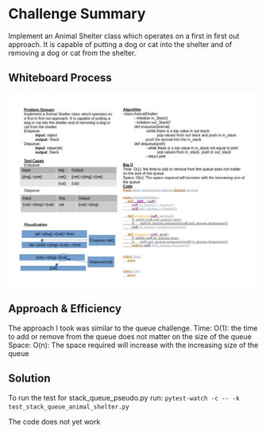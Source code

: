 # Challenge Summary

Implement an Animal Shelter class which operates on a first in first out approach.
It is capable of putting a dog or cat into the shelter and of removing a dog or cat from the shelter.

## Whiteboard Process

![Challenge 12 Whiteboard](challenge12.jpg)

## Approach & Efficiency

The approach I took was similar to the queue challenge.
Time: O(1): the time to add or remove from the queue does not matter on the size of the queue
Space: O(n): The space required will increase with the increasing size of the queue

## Solution

To run the test for stack_queue_pseudo.py run: `pytest-watch -c -- -k test_stack_queue_animal_shelter.py`

The code does not yet work
